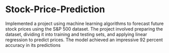 # Stock-Price-Prediction
Implemented a project using machine learning algorithms to forecast future stock prices using the S&amp;P 500 dataset. The project involved preparing the dataset, dividing it into training and testing sets, and applying linear regression to predict prices. The model achieved an impressive 92 percent accuracy in its predictions
